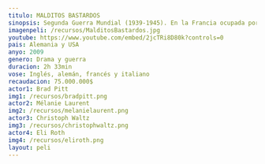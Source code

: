 ```yaml
---
titulo: MALDITOS BASTARDOS
sinopsis: Segunda Guerra Mundial (1939-1945). En la Francia ocupada por los alemanes, Shosanna Dreyfus (Mélanie Laurent) presencia la ejecución de su familia por orden del coronel Hans Landa (Christoph Waltz). Después de huir a París, adopta una nueva identidad como propietaria de un cine. En otro lugar de Europa, el teniente Aldo Raine (Brad Pitt) adiestra a un grupo de soldados judíos ("The Basterds") para atacar objetivos concretos. Los hombres de Raine y una actriz alemana (Diane Kruger), que trabaja para los aliados, deben llevar a cabo una misión que hará caer a los jefes del Tercer Reich. El destino quiere que todos se encuentren bajo la marquesina de un cine donde Shosanna espera para vengarse.
imagenpeli: /recursos/MalditosBastardos.jpg
youtube: https://www.youtube.com/embed/2jcTRi8D80k?controls=0
pais: Alemania y USA
anyo: 2009
genero: Drama y guerra
duracion: 2h 33min
vose: Inglés, alemán, francés y italiano
recaudacion: 75.000.000$
actor1: Brad Pitt
img1: /recursos/bradpitt.png
actor2: Mélanie Laurent
img2: /recursos/melanielaurent.png
actor3: Christoph Waltz
img3: /recursos/christophwaltz.png
actor4: Eli Roth
img4: /recursos/eliroth.png
layout: peli
---
```

